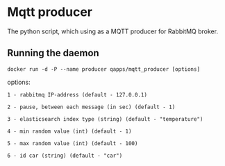 Mqtt producer
===========
The python script, which using as a MQTT producer for RabbitMQ broker. 

Running the daemon
-----------------

`docker run -d -P --name producer qapps/mqtt_producer [options]`


options:

    1 - rabbitmq IP-address (default - 127.0.0.1)

    2 - pause, between each message (in sec) (default - 1)

    3 - elasticsearch index type (string) (default - "temperature")

    4 - min random value (int) (default - 1)

    5 - max random value (int) (default - 100)

    6 - id car (string) (default - "car")

